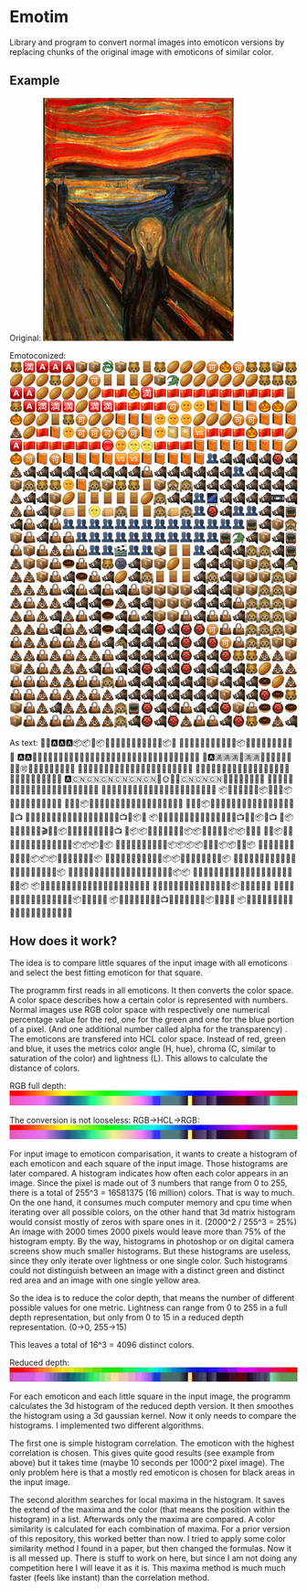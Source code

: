 
Emotim
======

Library and program to convert normal images into emoticon versions by replacing chunks of the original image with emoticons of similar color.

Example
-------

Original:
![Munch - Der Schrei](assets/input/schrei.jpg)

Emotoconized:
![Munch - Der Schrei](out/schrei.png)

As text:
🐻🈵🅰🅰🅰📦📦🐉📦🐻🚪🐻🏉🏉🏉🉑🎃🉑🐻🐻📦🐻
🏉🏉🏉🐻🏉🏉🉑🚪🚪🚪🏉📦🐊🏉🏉🏉🏉🏉🏉🐻🐻🐻
🅰🅰🏉🏉🏉🏉🏉🇨🇳🇨🇳🎃🈵🇨🇳🇨🇳🇨🇳🇨🇳🇨🇳🇨🇳🇨🇳🇨🇳🇨🇳🇨🇳🚪
🐻🅰🈵🈵🈵🏉🈵🈵🇨🇳🇨🇳🇨🇳🇨🇳🉑🌞🌞📙📙📙📙🎃🎃🏉
🎃🏉🏉🚪🐻🉑🏉🏉📙📙📙🌞🌞🌞🏉🏉🏉🉑🉑📙📙📙
💩🏉🇨🇳📙🌞🉑🉑🉑🉑🉑📙🌞📔📔🆚🇨🇳🇨🇳🇨🇳🎃🇨🇳🇨🇳🏉
🅰🇨🇳🇨🇳🇨🇳🇨🇳🇨🇳🇨🇳🔴🌞🌝🌝🇨🇳🇨🇳🇨🇳📙📙📙📙📙📙📙🏉
🎃🉑📙🉑📙📙📙📙🆚🆚📙📙📙📙📙👥🐗🐗🐗🐗👹🐗
💩🐗🐗🐗🐗🐗🐗🐗🐗🐗👜🐗🐗🐗🐗🐗🐗👥🐗🐗🐗🐗
📦🙉🐻🐻🌞📙🙉📦🐻🐻🚪📦🙈🙉🐗🐗🐗🐗🐗🐗🐗🐗
💩🐗🐗📦🏉🚪🚪🚪🚪🚪🏉🙉🐗🐗👥🌌🐗🐗🐗🐗📼🐗
💩👜🐗📦👝🚪🌝👝🙉🚪🚪🙉👝🙉👥👹🐗👥👥🐗🐗📺
🐗👜🐗👜👥👥👥👥👥👥👥👥👥👥👥👥👥👥📺🐗📦🙈
📦👜🐗👜👜👥👥👥👥👥👥👥👥👥👥👥📺🐊🐗📦🐗📺
👜📦👜💩👜👜👥👥🎬👥👥📦🚪🚪👥🐗🐗🐗🙉🙉🐗📺
💩📦📦👜🍩👜🐗🐻🌚🐗📦📦🏉🚪🐗🐗🐗📦📦🙉🐗🐴
💩💩📦👜🐗🍩👜🐗🏉🐗🙉🚪🚪🚪🐗🙉🐗📦📦📦🙉📦
💩💩💩👜🐗👜🐗👜🐗👜📦📦📦📦🐗🐗🐗📦📦🙉🙉📦
💩👜💩💩🐗🐗🐗🍩💩🐗🐗📦📦📦🐗🐗🐗👜🙉🙉🙉📦
💩👜💩🐗💩👜🐗🍩🐗👜🐗📦📦👜🐗👜👜🐗🙉🙉🙉📦
💩💩👜🐗👜💩🐗🍩🐗🐗🐗👹🐗👹👹🉑👜👜🙉🙉🙉📦
👜💩💩👜👜💩👜🐗🐴🐗🐗🐗🐗👹🐗👹🉑👜🙉🙉📦📦
💩💩👜💩👜💩💩👜🐗🐗🐗🐗🐗👹🐗🐗👹🐻🐻💩💩📦
📦💩👜💩💩💩🐗👜🐗🐗👹🐗🐗👹🐗🐗🐗🐗🐻🏉💩💩
👜👜👜💩💩👜👜🙉👜🐗🐗🐗🐗🐗🐗📦🐗🐗🐗🍩🏉💩
👜👜💩👜💩💩👜💩🐗🐗🐗🐗🐗🐗🐗🐗📦🐗🐗👹🍩🐻
📦👜💩🐗💩💩👜💩🙉📺👹🐗🐗👜🐗🐗👹📦👜🍩👹🍩
📦👜💩👜👜💩💩💩🙉🐗👹🐗👹💩👜👜🐗👹🐻🍩💩🐗


How does it work?
-----------------

The idea is to compare little squares of the input image with all emoticons and select the best fitting
emoticon for that square.

The programm first reads in all emoticons. It then converts the color space. A color space describes how a certain color is represented with numbers. Normal images use RGB color space with respectively one numerical percentage value for the red, one for the green and one for the blue portion of a pixel. (And one additional number called alpha for the transparency) . The emoticons are transfered into HCL color space. Instead of red, green and blue, it uses the metrics color angle (H, hue), chroma (C, similar to saturation of the color) and lightness (L). This allows to calculate the distance of colors.

RGB full depth:
![RGB test image](assets/test/hsvtest.png)

The conversion is not looseless: RGB->HCL->RGB:
![RGB test image](out/hsltest_convert_and_back.png)

For input image to emoticon comparisation, it wants to create a histogram of each emoticon and each square of the input image. Those histograms are later compared. A histogram indicates how often each color appears in an image. Since the pixel is made out of 3 numbers that range from 0 to 255, there is a total of 255^3 = 16581375 (16 million) colors. That is way to much. On the one hand, it consumes much computer memory and cpu time when iterating over all possible colors, on the other hand that 3d matrix histogram would consist mostly of zeros with spare ones in it. (2000^2 / 255^3 = 25%) An image with 2000 times 2000 pixels would leave more than 75% of the histogram empty. By the way, histograms in photoshop or on digital camera screens show much smaller histograms. But these histograms are useless, since they only iterate over lightness or one single color. Such histograms could not distinguish between an image with a distinct green and distinct red area and an image with one single yellow area.

So the idea is to reduce the color depth, that means the number of different possible values for one metric. Lightness can range from 0 to 255 in a full depth representation, but only from 0 to 15 in a reduced depth representation. (0->0, 255->15)

This leaves a total of 16^3 = 4096 distinct colors.

Reduced depth:
![RGB test image](out/hsltest_convert_and_back_reduced.png)

For each emoticon and each little square in the input image, the programm calculates the 3d histogram of the reduced depth version. It then smoothes the histogram using a 3d gaussian kernel. Now it only needs to compare the histograms. I implemented two different algorithms.

The first one is simple histogram correlation. The emoticon with the highest correlation is chosen. This gives quite good results (see example from above) but it takes time (maybe 10 seconds per 1000^2 pixel image). The only problem here is that a mostly red emoticon is chosen for black areas in the input image.

The second alorithm searches for local maxima in the histogram. It saves the extend of the maxima and the color (that means the position within the histogram) in a list. Afterwards only the maxima are compared. A color similarity is calculated for each combination of maxima. For a prior version of this repository, this worked better than now. I tried to apply some color similarity method I found in a paper, but then changed the formulas. Now it is all messed up. There is stuff to work on here, but since I am not doing any competition here I will leave it as it is. This maxima method is much much faster (feels like instant) than the correlation method.


